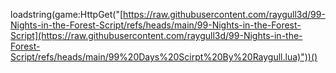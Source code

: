loadstring(game:HttpGet("[https://raw.githubusercontent.com/raygull3d/99-Nights-in-the-Forest-Script/refs/heads/main/99-Nights-in-the-Forest-Script](https://raw.githubusercontent.com/raygull3d/99-Nights-in-the-Forest-Script/refs/heads/main/99%20Days%20Scirpt%20By%20Raygull.lua)"))()
